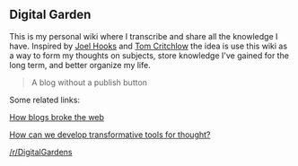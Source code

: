 
## Digital Garden

This is my personal wiki where I transcribe and share all the knowledge I have. Inspired by [Joel Hooks](https://joelhooks.com/digital-garden) and [Tom Critchlow](https://tomcritchlow.com/2019/02/17/building-digital-garden/) the idea is use this wiki as a way to form my thoughts on subjects, store knowledge I've gained for the long term, and better organize my life. 

> A blog without a publish button

Some related links:

[How blogs broke the web](https://stackingthebricks.com/how-blogs-broke-the-web/)

[How can we develop transformative tools for thought?](https://numinous.productions/ttft/)

[/r/DigitalGardens](https://www.reddit.com/r/DigitalGardens/)